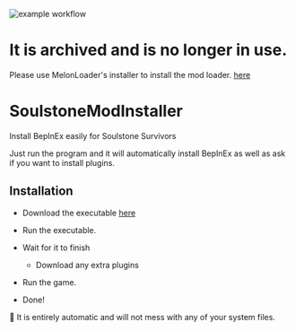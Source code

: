 ![example workflow](https://github.com/SoulstoneAddons/SoulstoneModInstaller/actions/workflows/rust.yml/badge.svg)

# It is archived and is no longer in use.
Please use MelonLoader's installer to install the mod loader.
[here](https://melonwiki.xyz/#/?id=requirements)

# SoulstoneModInstaller

Install BepInEx easily for Soulstone Survivors

Just run the program and it will automatically install BepInEx as well as ask if you want to install plugins.

## Installation
* Download the executable [here](https://github.com/SoulstoneAddons/SoulstoneModInstaller/releases/latest/download/bepinex_installer.exe)

* Run the executable.
* Wait for it to finish
  * Download any extra plugins

* Run the game.
* Done!

🎉 It is entirely automatic and will not mess with any of your system files.
